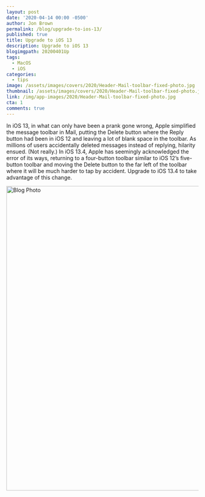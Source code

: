 ```yaml
---
layout: post
date: '2020-04-14 00:00 -0500'
author: Jon Brown
permalink: /blog/upgrade-to-ios-13/
published: true
title: Upgrade to iOS 13
description: Upgrade to iOS 13
blogimgpath: 20200401Up
tags:
  - MacOS
  - iOS
categories:
  - tips
image: /assets/images/covers/2020/Header-Mail-toolbar-fixed-photo.jpg
thumbnail: /assets/images/covers/2020/Header-Mail-toolbar-fixed-photo.jpg
link: /img/app-images/2020/Header-Mail-toolbar-fixed-photo.jpg
cta: 1
comments: true
---
```

In iOS 13, in what can only have been a prank gone wrong, Apple simplified the message toolbar in Mail, putting the Delete button where the Reply button had been in iOS 12 and leaving a lot of blank space in the toolbar. As millions of users accidentally deleted messages instead of replying, hilarity ensued. (Not really.) In iOS 13.4, Apple has seemingly acknowledged the error of its ways, returning to a four-button toolbar similar to iOS 12’s five-button toolbar and moving the Delete button to the far left of the toolbar where it will be much harder to tap by accident. Upgrade to iOS 13.4 to take advantage of this change.

<img alt="Blog Photo" src="{{ site.site_cdn }}/assets/images/blog/2020/20200401Up/Mail-toolbar-fixed.png" class="img-fluid rounded m-2" width="800" />